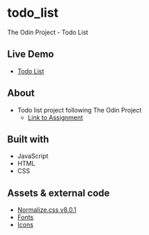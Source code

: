 # todo_list

The Odin Project - Todo List

## Live Demo

- [Todo List](https://cert-ready.github.io/todo_list)

## About

- Todo list project following The Odin Project
  - [Link to Assignment](https://www.theodinproject.com/lessons/node-path-javascript-todo-list)

## Built with

- JavaScript
- HTML
- CSS

## Assets & external code

- [Normalize.css v8.0.1](https://necolas.github.io/normalize.css/)
- [Fonts](https://fonts.google.com/)
- [Icons](https://fontawesome.com/)
